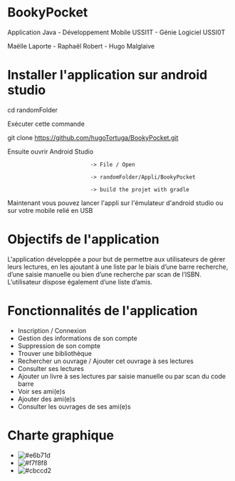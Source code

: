 # BookyPocket
Application Java - Développement Mobile USSI1T - Génie Logiciel USSI0T

Maëlle Laporte - Raphaël Robert - Hugo Malglaive

# Installer l'application sur android studio

cd randomFolder

Exécuter cette commande

git clone https://github.com/hugoTortuga/BookyPocket.git

Ensuite ouvrir Android Studio 

                              -> File / Open 

                              -> randomFolder/Appli/BookyPocket
                              
                              -> build the projet with gradle
                              
Maintenant vous pouvez lancer l'appli sur l'émulateur d'android studio ou sur votre mobile relié en USB

# Objectifs de l'application

L'application développée a pour but de permettre aux utilisateurs de gérer leurs lectures, en les ajoutant à une liste par le biais d’une barre recherche, d’une saisie manuelle ou bien d’une recherche par scan de l’ISBN. L’utilisateur dispose également d’une liste d’amis.

# Fonctionnalités de l'application

-	Inscription / Connexion
-	Gestion des informations de son compte
-	Suppression de son compte
-	Trouver une bibliothèque
-	Rechercher un ouvrage / Ajouter cet ouvrage à ses lectures
-	Consulter ses lectures
-	Ajouter un livre à ses lectures par saisie manuelle ou par scan du code barre
-	Voir ses ami(e)s 
-	Ajouter des ami(e)s
-	Consulter les ouvrages de ses ami(e)s

# Charte graphique
* ![#e6b71d](https://placehold.it/15/e6b71d/000000?text=+)
* ![#f7f8f8](https://placehold.it/15/f7f8f8/000000?text=+)
* ![#cbccd2](https://placehold.it/15/cbccd2/000000?text=+)

